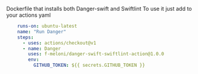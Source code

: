 Dockerfile that installs both Danger-swift and Swiftlint
To use it just add to your actions yaml

```yaml
    runs-on: ubuntu-latest
    name: "Run Danger"
    steps:
      - uses: actions/checkout@v1
      - name: Danger
        uses: f-meloni/danger-swift-swiftlint-action@1.0.0
        env:
          GITHUB_TOKEN: ${{ secrets.GITHUB_TOKEN }}

```
